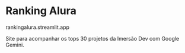 # Ranking Alura

rankingalura.streamlit.app

Site para acompanhar os tops 30 projetos da Imersão Dev com Google Gemini.
